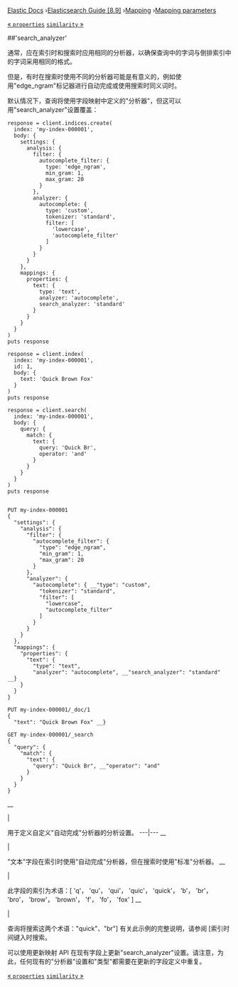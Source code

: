 

[Elastic Docs](/guide/) ›[Elasticsearch Guide [8.9]](index.md)
›[Mapping](mapping.md) ›[Mapping parameters](mapping-params.md)

[« `properties`](properties.md) [`similarity` »](similarity.md)

##'search_analyzer'

通常，应在索引时和搜索时应用相同的分析器，以确保查询中的字词与倒排索引中的字词采用相同的格式。

但是，有时在搜索时使用不同的分析器可能是有意义的，例如使用"edge_ngram"标记器进行自动完成或使用搜索时同义词时。

默认情况下，查询将使用字段映射中定义的"分析器"，但这可以用"search_analyzer"设置覆盖：

    
    
    response = client.indices.create(
      index: 'my-index-000001',
      body: {
        settings: {
          analysis: {
            filter: {
              autocomplete_filter: {
                type: 'edge_ngram',
                min_gram: 1,
                max_gram: 20
              }
            },
            analyzer: {
              autocomplete: {
                type: 'custom',
                tokenizer: 'standard',
                filter: [
                  'lowercase',
                  'autocomplete_filter'
                ]
              }
            }
          }
        },
        mappings: {
          properties: {
            text: {
              type: 'text',
              analyzer: 'autocomplete',
              search_analyzer: 'standard'
            }
          }
        }
      }
    )
    puts response
    
    response = client.index(
      index: 'my-index-000001',
      id: 1,
      body: {
        text: 'Quick Brown Fox'
      }
    )
    puts response
    
    response = client.search(
      index: 'my-index-000001',
      body: {
        query: {
          match: {
            text: {
              query: 'Quick Br',
              operator: 'and'
            }
          }
        }
      }
    )
    puts response
    
    
    PUT my-index-000001
    {
      "settings": {
        "analysis": {
          "filter": {
            "autocomplete_filter": {
              "type": "edge_ngram",
              "min_gram": 1,
              "max_gram": 20
            }
          },
          "analyzer": {
            "autocomplete": { __"type": "custom",
              "tokenizer": "standard",
              "filter": [
                "lowercase",
                "autocomplete_filter"
              ]
            }
          }
        }
      },
      "mappings": {
        "properties": {
          "text": {
            "type": "text",
            "analyzer": "autocomplete", __"search_analyzer": "standard" __}
        }
      }
    }
    
    PUT my-index-000001/_doc/1
    {
      "text": "Quick Brown Fox" __}
    
    GET my-index-000001/_search
    {
      "query": {
        "match": {
          "text": {
            "query": "Quick Br", __"operator": "and"
          }
        }
      }
    }

__

|

用于定义自定义"自动完成"分析器的分析设置。   ---|---    __

|

"文本"字段在索引时使用"自动完成"分析器，但在搜索时使用"标准"分析器。   __

|

此字段的索引为术语：[ 'q'， 'qu'， 'qui'， 'quic'， 'quick'， 'b'， 'br'， 'bro'， 'brow'， 'brown'， 'f'， 'fo'， 'fox' ] __

|

查询将搜索这两个术语："quick"、"br"] 有关此示例的完整说明，请参阅 [索引时间键入时搜索。

可以使用更新映射 API 在现有字段上更新"search_analyzer"设置。请注意，为此，任何现有的"分析器"设置和"类型"都需要在更新的字段定义中重复。

[« `properties`](properties.md) [`similarity` »](similarity.md)
